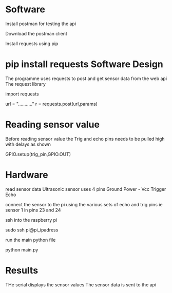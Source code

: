 Software
========
Install postman for testing the api

Download the postman client

Install requests using pip

pip install requests 
Software Design
==============
The programme uses requests to post and get sensor data from the web api
The request library 

import requests

url = "..........."
r = requests.post(url,params)


Reading sensor value 
===================
Before reading sensor value the Trig and echo pins needs to be pulled high with delays as shown 

GPIO.setup(trig_pin,GPIO.OUT)


Hardware
========
read sensor data 
Ultrasonic sensor uses 4 pins
Ground 
Power - Vcc
Trigger 
Echo

connect the sensor to the pi using the various sets of echo and trig pins
ie sensor 1 in pins 23 and 24

ssh into the raspberry pi 

sudo ssh pi@pi_ipadress

run the main python file

python main.py

Results 
=======
THe serial displays the sensor values
The sensor data is sent to the api 